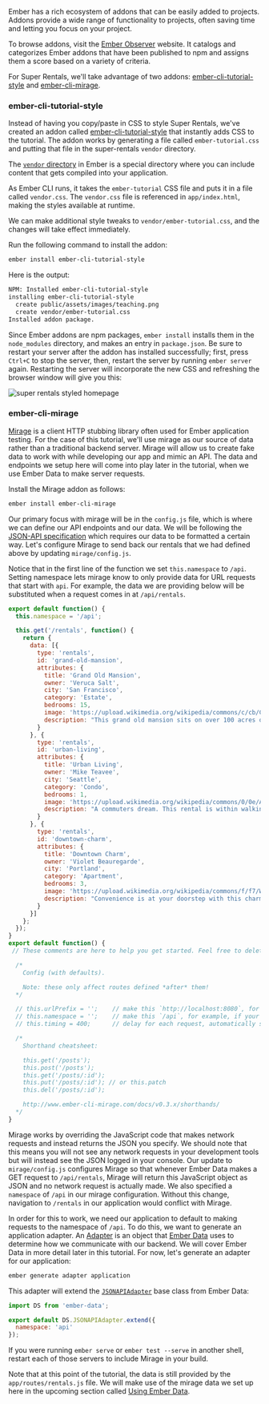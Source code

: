 Ember has a rich ecosystem of addons that can be easily added to projects.
Addons provide a wide range of functionality to projects, often saving time and letting you focus on your project.

To browse addons, visit the [Ember Observer](https://emberobserver.com/) website.  It catalogs and categorizes Ember addons that have been published to npm and assigns them a score based on a variety of criteria.

For Super Rentals, we'll take advantage of two addons: [ember-cli-tutorial-style](https://github.com/toddjordan/ember-cli-tutorial-style) and [ember-cli-mirage](http://www.ember-cli-mirage.com/).

### ember-cli-tutorial-style

Instead of having you copy/paste in CSS to style Super Rentals, we've created an addon called [ember-cli-tutorial-style](https://github.com/ember-learn/ember-cli-tutorial-style) that instantly adds CSS to the tutorial.
The addon works by generating a file called `ember-tutorial.css` and putting that file in the super-rentals `vendor` directory.

The [`vendor` directory](../../addons-and-dependencies/managing-dependencies/#toc_other-assets) in Ember is a special directory where you can include content that gets compiled into your application.

As Ember CLI runs, it takes the `ember-tutorial` CSS file and puts it in a file called `vendor.css`.
The `vendor.css` file is referenced in `app/index.html`, making the styles available at runtime.

We can make additional style tweaks to `vendor/ember-tutorial.css`, and the changes will take effect immediately.

Run the following command to install the addon:

```bash
ember install ember-cli-tutorial-style
```

Here is the output:

```bash
NPM: Installed ember-cli-tutorial-style
installing ember-cli-tutorial-style
  create public/assets/images/teaching.png
  create vendor/ember-tutorial.css
Installed addon package.
```

Since Ember addons are npm packages, `ember install` installs them in the
`node_modules` directory, and makes an entry in `package.json`. Be sure to
restart your server after the addon has installed successfully; first, press
`Ctrl+C` to stop the server, then, restart the server by running `ember server`
again. Restarting the server will incorporate the new CSS and refreshing the
browser window will give you this:

![super rentals styled homepage](/images/installing-addons/styled-super-rentals-basic.png)

### ember-cli-mirage

[Mirage](http://www.ember-cli-mirage.com/) is a client HTTP stubbing library often used for Ember application testing.
For the case of this tutorial, we'll use mirage as our source of data rather than a traditional backend server.
Mirage will allow us to create fake data to work with while developing our app and mimic an API.
The data and endpoints we setup here will come into play later in the tutorial, when we use Ember Data to make server requests.

Install the Mirage addon as follows:

```bash
ember install ember-cli-mirage
```

Our primary focus with mirage will be in the `config.js` file, which is where we can define our API endpoints and our data.
We will be following the [JSON-API specification](http://jsonapi.org/) which requires our data to be formatted a certain way.
Let's configure Mirage to send back our rentals that we had defined above by updating `mirage/config.js`.

Notice that in the first line of the function we set `this.namespace` to `/api`.
Setting namespace lets mirage know to only provide data for URL requests that start with `api`.
For example, the data we are providing below will be substituted when a request comes in at `/api/rentals`.

```javascript {data-filename="mirage/config.js" data-diff="+1,+2,+3,+4,+5,+6,+7,+8,+9,+10,+11,+12,+13,+14,+15,+16,+17,+18,+19,+20,+21,+22,+23,+24,+25,+26,+27,+28,+29,+30,+31,+32,+33,+34,+35,+36,+37,+38,+39,+40,+41,+42,+43,+44,+45,-46,-47,-48,-49,-50,-51,-52,-53,-54,-55,-56,-57,-58,-59,-60,-61,-62,-63,-64,-65,-66,-67,-68,-69,-70"}
export default function() {
  this.namespace = '/api';

  this.get('/rentals', function() {
    return {
      data: [{
        type: 'rentals',
        id: 'grand-old-mansion',
        attributes: {
          title: 'Grand Old Mansion',
          owner: 'Veruca Salt',
          city: 'San Francisco',
          category: 'Estate',
          bedrooms: 15,
          image: 'https://upload.wikimedia.org/wikipedia/commons/c/cb/Crane_estate_(5).jpg',
          description: "This grand old mansion sits on over 100 acres of rolling hills and dense redwood forests."
        }
      }, {
        type: 'rentals',
        id: 'urban-living',
        attributes: {
          title: 'Urban Living',
          owner: 'Mike Teavee',
          city: 'Seattle',
          category: 'Condo',
          bedrooms: 1,
          image: 'https://upload.wikimedia.org/wikipedia/commons/0/0e/Alfonso_13_Highrise_Tegucigalpa.jpg',
          description: "A commuters dream. This rental is within walking distance of 2 bus stops and the Metro."
        }
      }, {
        type: 'rentals',
        id: 'downtown-charm',
        attributes: {
          title: 'Downtown Charm',
          owner: 'Violet Beauregarde',
          city: 'Portland',
          category: 'Apartment',
          bedrooms: 3,
          image: 'https://upload.wikimedia.org/wikipedia/commons/f/f7/Wheeldon_Apartment_Building_-_Portland_Oregon.jpg',
          description: "Convenience is at your doorstep with this charming downtown rental. Great restaurants and active night life are within a few feet."
        }
      }]
    };
  });
}
export default function() {
 // These comments are here to help you get started. Feel free to delete them.

  /*
    Config (with defaults).

    Note: these only affect routes defined *after* them!
  */

  // this.urlPrefix = '';    // make this `http://localhost:8080`, for example, if your API is on a different server
  // this.namespace = '';    // make this `/api`, for example, if your API is namespaced
  // this.timing = 400;      // delay for each request, automatically set to 0 during testing

  /*
    Shorthand cheatsheet:

    this.get('/posts');
    this.post('/posts');
    this.get('/posts/:id');
    this.put('/posts/:id'); // or this.patch
    this.del('/posts/:id');

    http://www.ember-cli-mirage.com/docs/v0.3.x/shorthands/
  */
}
```

Mirage works by overriding the JavaScript code that makes network requests and instead returns the JSON you specify.
We should note that this means you will not see any network requests in your development tools but will instead see the JSON logged in your console.
Our update to `mirage/config.js` configures Mirage so that whenever Ember Data makes a GET request to `/api/rentals`, Mirage will return this JavaScript object as JSON and no network request is actually made.
We also specified a `namespace` of `/api` in our mirage configuration.
Without this change, navigation to `/rentals` in our application would conflict with Mirage.

In order for this to work, we need our application to default to making requests to the namespace of `/api`.
To do this, we want to generate an application adapter.
An [Adapter](../../models/customizing-adapters/) is an object that [Ember Data](../../models/) uses to determine how we communicate with our backend.
We will cover Ember Data in more detail later in this tutorial.
For now, let's generate an adapter for our application:

```bash
ember generate adapter application
```

This adapter will extend the [`JSONAPIAdapter`](https://api.emberjs.com/ember-data/3.7/classes/DS.JSONAPIAdapter/) base class from Ember Data:

```javascript {data-filename="app/adapters/application.js" data-diff="+4"}
import DS from 'ember-data';

export default DS.JSONAPIAdapter.extend({
  namespace: 'api'
});
```

If you were running `ember serve` or `ember test --serve` in another shell, restart each of those servers to include Mirage in your build.

Note that at this point of the tutorial, the data is still provided by the `app/routes/rentals.js` file. We will make use of the mirage data we set up here in the upcoming section called [Using Ember Data](../ember-data/).
